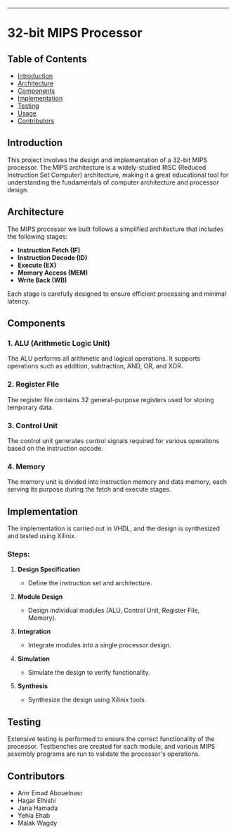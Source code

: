 
---

# 32-bit MIPS Processor

## Table of Contents

- [Introduction](#introduction)
- [Architecture](#architecture)
- [Components](#components)
- [Implementation](#implementation)
- [Testing](#testing)
- [Usage](#usage)
- [Contributors](#contributors)

## Introduction

This project involves the design and implementation of a 32-bit MIPS processor. The MIPS architecture is a widely-studied RISC (Reduced Instruction Set Computer) architecture, making it a great educational tool for understanding the fundamentals of computer architecture and processor design.

## Architecture

The MIPS processor we built follows a simplified architecture that includes the following stages:
- **Instruction Fetch (IF)**
- **Instruction Decode (ID)**
- **Execute (EX)**
- **Memory Access (MEM)**
- **Write Back (WB)**

Each stage is carefully designed to ensure efficient processing and minimal latency.

## Components

### 1. ALU (Arithmetic Logic Unit)
The ALU performs all arithmetic and logical operations. It supports operations such as addition, subtraction, AND, OR, and XOR.

### 2. Register File
The register file contains 32 general-purpose registers used for storing temporary data.

### 3. Control Unit
The control unit generates control signals required for various operations based on the instruction opcode.

### 4. Memory
The memory unit is divided into instruction memory and data memory, each serving its purpose during the fetch and execute stages.


## Implementation

The implementation is carried out in VHDL, and the design is synthesized and tested using Xilinix.

### Steps:

1. **Design Specification**
   - Define the instruction set and architecture.

2. **Module Design**
   - Design individual modules (ALU, Control Unit, Register File, Memory).

3. **Integration**
   - Integrate modules into a single processor design.

4. **Simulation**
   - Simulate the design to verify functionality.

5. **Synthesis**
   - Synthesize the design using Xilinix tools.

## Testing

Extensive testing is performed to ensure the correct functionality of the processor. Testbenches are created for each module, and various MIPS assembly programs are run to validate the processor's operations.


## Contributors

- Amr Emad Abouelnasr
- Hagar Elhishi
- Jana Hamada
- Yehia Ehab
- Malak Wagdy

